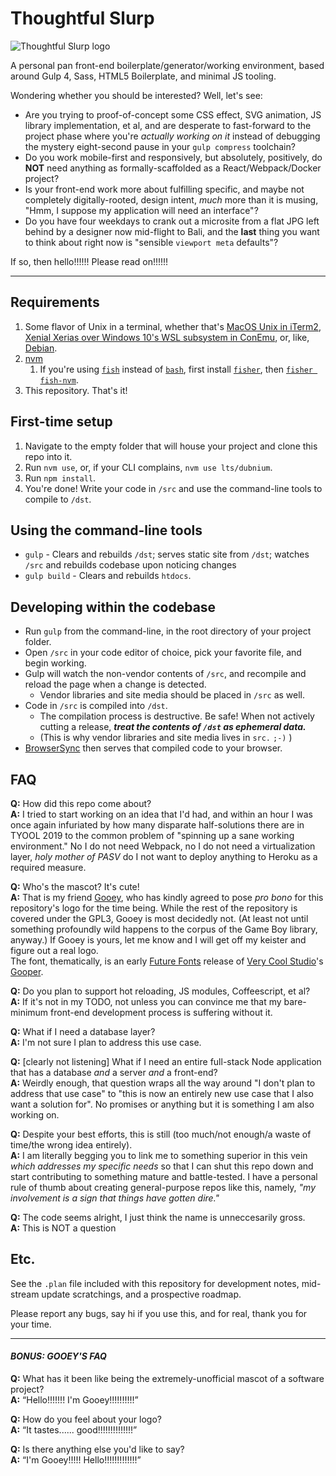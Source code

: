 # Thoughtful Slurp
![Thoughtful Slurp logo](https://i.imgur.com/x568fbD.png)

A personal pan front-end boilerplate/generator/working environment, based around Gulp 4, Sass, HTML5 Boilerplate, and minimal JS tooling.

Wondering whether you should be interested? Well, let's see:

- Are you trying to proof-of-concept some CSS effect, SVG animation, JS library implementation, et al, and are desperate to fast-forward to the project phase where you're _actually working on it_ instead of debugging the mystery eight-second pause in your `gulp compress` toolchain?
- Do you work mobile-first and responsively, but absolutely, positively, do **NOT** need anything as formally-scaffolded as a React/Webpack/Docker project?
- Is your front-end work more about fulfilling specific, and maybe not completely digitally-rooted, design intent, _much_ more than it is musing, "Hmm, I suppose my application will need an interface"?
- Do you have four weekdays to crank out a microsite from a flat JPG left behind by a designer now mid-flight to Bali, and the **last** thing you want to think about right now is "sensible `viewport meta` defaults"?

If so, then hello!!!!!! Please read on!!!!!!

---

## Requirements
1. Some flavor of Unix in a terminal, whether that's [MacOS Unix in iTerm2](https://medium.com/@grace.m.nolan/terminal-for-beginners-e492ba10902a), [Xenial Xerias over Windows 10's WSL subsystem in ConEmu](http://wsl-guide.org/en/latest/installation.html), or, like, [Debian](https://i.imgur.com/8b7BmRw.gif).
1. [nvm](https://github.com/nvm-sh/nvm)
    1. If you're using [`fish`](https://fishshell.com/) instead of [`bash`](https://www.youtube.com/watch?v=VfKJxowxBb4), first install [`fisher`](https://github.com/jorgebucaran/fisher), then [`fisher fish-nvm`](https://github.com/jorgebucaran/fish-nvm).
1. This repository. That's it!


## First-time setup
1. Navigate to the empty folder that will house your project and clone this repo into it.
1. Run `nvm use`, or, if your CLI complains, `nvm use lts/dubnium`.
1. Run `npm install`.
1. You're done! Write your code in `/src` and use the command-line tools to compile to `/dst`.


## Using the command-line tools
- `gulp` - Clears and rebuilds `/dst`; serves static site from `/dst`; watches `/src` and rebuilds codebase upon noticing changes
- `gulp build` - Clears and rebuilds `htdocs`.


## Developing within the codebase
- Run `gulp` from the command-line, in the root directory of your project folder.
- Open `/src` in your code editor of choice, pick your favorite file, and begin working.
- Gulp will watch the non-vendor contents of `/src`, and recompile and reload the page when a change is detected.
  - Vendor libraries and site media should be placed in `/src` as well.
- Code in `/src` is compiled into `/dst`.
  - The compilation process is destructive. Be safe! When not actively cutting a release, __*treat the contents of `/dst` as ephemeral data.*__
  - (This is why vendor libraries and site media lives in `src.` `;-)` )
- [BrowserSync](https://www.browsersync.io/) then serves that compiled code to your browser.


## FAQ
**Q:** How did this repo come about?  
**A:** I tried to start working on an idea that I'd had, and within an hour I was once again infuriated by how many disparate half-solutions there are in TYOOL 2019 to the common problem of "spinning up a sane working environment." No I do not need Webpack, no I do not need a virtualization layer, _holy mother of PASV_ do I not want to deploy anything to Heroku as a required measure.

**Q:** Who's the mascot? It's cute!  
**A:** That is my friend [Gooey](https://kirby.fandom.com/wiki/Gooey), who has kindly agreed to pose _pro bono_ for this repository's logo for the time being. While the rest of the repository is covered under the GPL3, Gooey is most decidedly not. (At least not until something profoundly wild happens to the corpus of the Game Boy library, anyway.) If Gooey is yours, let me know and I will get off my keister and figure out a real logo.  
The font, thematically, is an early [Future Fonts](https://medium.com/future-fonts/introducing-futurefonts-xyz-8c0569777db6) release of [Very Cool Studio](https://www.verycoolstudio.com/)'s [Gooper](https://www.futurefonts.xyz/very-cool-studio/gooper).

**Q:** Do you plan to support hot reloading, JS modules, Coffeescript, et al?  
**A:** If it's not in my TODO, not unless you can convince me that my bare-minimum front-end development process is suffering without it.

**Q:** What if I need a database layer?  
**A:** I'm not sure I plan to address this use case.

**Q:** \[clearly not listening\] What if I need an entire full-stack Node application that has a database _and_ a server _and_ a front-end?  
**A:** Weirdly enough, that question wraps all the way around "I don't plan to address that use case" to "this is now an entirely new use case that I also want a solution for". No promises or anything but it is something I am also working on.

**Q:** Despite your best efforts, this is still (too much/not enough/a waste of time/the wrong idea entirely).  
**A:** I am literally begging you to link me to something superior in this vein _which addresses my specific needs_ so that I can shut this repo down and start contributing to something mature and battle-tested. I have a personal rule of thumb about creating general-purpose repos like this, namely, _"my involvement is a sign that things have gotten dire."_

**Q:** The code seems alright, I just think the name is unneccesarily gross.  
**A:** This is NOT a question


## Etc.
See the `.plan` file included with this repository for development notes, mid-stream update scratchings, and a prospective roadmap.

Please report any bugs, say hi if you use this, and for real, thank you for your time.

---

#### _BONUS: GOOEY'S FAQ_
**Q:** What has it been like being the extremely-unofficial mascot of a software project?  
**A:** “Hello!!!!!!! I'm Gooey!!!!!!!!!!”

**Q:** How do you feel about your logo?  
**A:** “It tastes...... good!!!!!!!!!!!!!!”

**Q:** Is there anything else you'd like to say?  
**A:** “I'm Gooey!!!!! Hello!!!!!!!!!!!!!”
